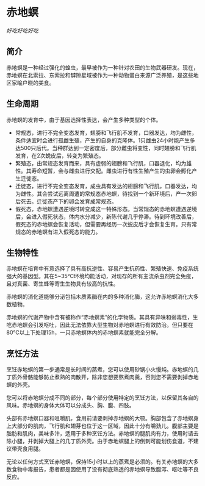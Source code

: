 # **赤地螟**

*好吃好吃好吃*

## **简介**

赤地螟是一种经过强化的蝗虫，最早被作为一种针对农田的生物武器研发。现在，赤地螟在北索拉、东索拉和罅隙星域被作为一种动物蛋白来源广泛养殖，是这些地区家喻户晓的美食。

## **生命周期**

赤地螟的发育中，由于基因选择性表达，会产生多种类型的个体。

* 常规态，进行不完全变态发育，翅膀和飞行肌不发育，口器发达，均为雌性，条件适宜时会进行孤雌生殖，产生的自身的克隆体。1只雌虫24小时能产生多达500只后代。当种群达到一定密度后，部分雌虫将变性，同时翅膀和飞行肌发育，在2次蜕皮后，转变为繁殖态。
* 繁殖态，由常规态发育而来，具有虚弱的翅膀和飞行肌，口器退化，均为雄性。其寿命短暂，会与雌虫进行交配。雌虫进行有性生殖产生的虫卵会孵化产生迁徙态。
* 迁徙态，进行不完全变态发育，成虫具有发达的翅膀和飞行肌，口器发达，均为雌性。其会尝试远离周遭的常规态赤地螟，待找到一个新环境后，产一次卵后死去。迁徙态产下的卵会发育成常规态。
* 假死态，赤地螟遭遇逆境时转变成这一特殊形态。当常规态的赤地螟遭遇逆境后，会进入假死状态，体内水分减少，新陈代谢几乎停滞。待到环境改善后，假死态的赤地螟会恢复活动，但需要再经历一次蜕皮后才会恢复生育。只有常规态的赤地螟有进入假死态的能力。

## **生物特性**

赤地螟在培育中有意选择了具有高抗逆性、容易产生抗药性、繁殖快速、免疫系统强大的基因型。其在5~35℃环境均能活动，对现存的所有主流杀虫剂完全免疫，且对真菌、寄生蜂等寄生生物具有较高的抗性。

赤地螟的消化道能够分泌包括木质素酶在内的多种消化酶，这允许赤地螟消化大多数植物。

赤地螟的代谢产物中含有被称作“赤地螟素”的化学物质。其具有异味和弱毒性，生吃赤地螟会引发呕吐，因此无法依靠大型生物对赤地螟进行有效防治。但只要在80℃以上下处理15h，一只赤地螟体内的赤地螟素就能完全分解。

## **烹饪方法**

烹饪赤地螟的第一步通常是长时间的蒸煮，您可以使用砂锅小火慢炖。赤地螟的几丁质外骨骼能够防止煮熟的肉散开，除非您想要熬煮肉羹，否则您不需要剥掉赤地螟的外壳。

您可以将赤地螟分成不同的部分，每个部分使用特定的烹饪方法，以保留其各自的风味。赤地螟的身体大体可以分成头、胸、腹、四肢。

头部有赤地螟口器和咀嚼肌，食用前请要剥掉赤地螟的大颚。胸部包含了赤地螟身上大部分的肌肉，飞行肌和翅芽也位于这一区域，因此十分有嚼劲儿。腹部主要是脂肪和肌肉，美味多汁，适用于多种烹饪方法。赤地螟的腿肌肉有力，使用时请去除小腿，并剥掉大腿上的几丁质外壳。由于赤地螟腿上的倒刺可能划伤食道，不建议带壳食用腿。

无论以任何方式烹饪赤地螟，保持15小时以上的蒸煮是必须的。有关赤地螟的大多数食物中毒报告，患者都是因使用了没有彻底熟透的赤地螟导致腹泻、呕吐等不良反应。

